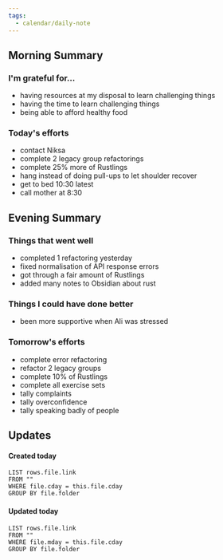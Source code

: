 ```yaml
---
tags:
  - calendar/daily-note
---
```


## Morning Summary

### I'm grateful for...

- having resources at my disposal to learn challenging things
- having the time to learn challenging things
- being able to afford healthy food

### Today's efforts

- contact Niksa
- complete 2 legacy group refactorings
- complete 25% more of Rustlings
- hang instead of doing pull-ups to let shoulder recover
- get to bed 10:30 latest
- call mother at 8:30

## Evening Summary

### Things that went well

- completed 1 refactoring yesterday
- fixed normalisation of API response errors
- got through a fair amount of Rustlings
- added many notes to Obsidian about rust

### Things I could have done better

- been more supportive when Ali was stressed

### Tomorrow's efforts

- complete error refactoring
- refactor 2 legacy groups
- complete 10% of Rustlings
- complete all exercise sets
- tally complaints
- tally overconfidence
- tally speaking badly of people

## Updates

#### Created today

```dataview
LIST rows.file.link
FROM ""
WHERE file.cday = this.file.cday
GROUP BY file.folder
```

#### Updated today

```dataview
LIST rows.file.link
FROM ""
WHERE file.mday = this.file.cday
GROUP BY file.folder
```
